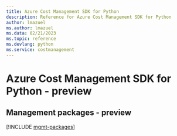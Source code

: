 ```yaml
---
title: Azure Cost Management SDK for Python
description: Reference for Azure Cost Management SDK for Python
author: lmazuel
ms.author: lmazuel
ms.data: 02/21/2023
ms.topic: reference
ms.devlang: python
ms.service: costmanagement
---
```

# Azure Cost Management SDK for Python - preview

## Management packages - preview
[!INCLUDE [mgmt-packages](cost-management-mgmt-index.md)]